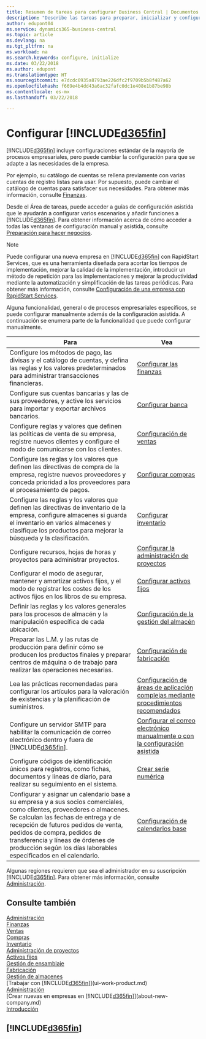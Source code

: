 ```yaml
---
title: Resumen de tareas para configurar Business Central | Documentos de Microsoft
description: "Describe las tareas para preparar, inicializar y configurar Business Central según sus necesidades."
author: edupont04
ms.service: dynamics365-business-central
ms.topic: article
ms.devlang: na
ms.tgt_pltfrm: na
ms.workload: na
ms.search.keywords: configure, initialize
ms.date: 03/22/2018
ms.author: edupont
ms.translationtype: HT
ms.sourcegitcommit: e7dcdc0935a8793ae226dfc2f9709b5b8f487a62
ms.openlocfilehash: f669e4b4dd43a6ac32fafc0dc1e408e1b87be98b
ms.contentlocale: es-mx
ms.lasthandoff: 03/22/2018

---
```

# <a name="setting-up-included365finincludesd365finmdmd"></a>Configurar [!INCLUDE[d365fin](includes/d365fin_md.md)]
[!INCLUDE[d365fin](includes/d365fin_md.md)] incluye configuraciones estándar de la mayoría de procesos empresariales, pero puede cambiar la configuración para que se adapte a las necesidades de la empresa.

Por ejemplo, su catálogo de cuentas se rellena previamente con varias cuentas de registro listas para usar. Por supuesto, puede cambiar el catálogo de cuentas para satisfacer sus necesidades. Para obtener más información, consulte [Finanzas](finance.md).

Desde el Área de tareas, puede acceder a guías de configuración asistida que le ayudarán a configurar varios escenarios y añadir funciones a [!INCLUDE[d365fin](includes/d365fin_md.md)]. Para obtener información acerca de cómo acceder a todas las ventanas de configuración manual y asistida, consulte [Preparación para hacer negocios](ui-get-ready-business.md).

> [!NOTE]
> Puede configurar una nueva empresa en [!INCLUDE[d365fin](includes/d365fin_md.md)] con RapidStart Services, que es una herramienta diseñada para acortar los tiempos de implementación, mejorar la calidad de la implementación, introducir un método de repetición para las implementaciones y mejorar la productividad mediante la automatización y simplificación de las tareas periódicas. Para obtener más información, consulte [Configuración de una empresa con RapidStart Services](admin-set-up-a-company-with-rapidstart.md).

Alguna funcionalidad, general o de procesos empresariales específicos, se puede configurar manualmente además de la configuración asistida. A continuación se enumera parte de la funcionalidad que puede configurar manualmente.

| Para | Vea |
| --- | --- |
| Configure los métodos de pago, las divisas y el catálogo de cuentas, y defina las reglas y los valores predeterminados para administrar transacciones financieras. |[Configurar las finanzas](finance-setup-finance.md) |
| Configure sus cuentas bancarias y las de sus proveedores, y active los servicios para importar y exportar archivos bancarios. |[Configurar banca](bank-setup-banking.md) |
| Configure reglas y valores que definen las políticas de venta de su empresa, registre nuevos clientes y configure el modo de comunicarse con los clientes. |[Configuración de ventas](sales-setup-sales.md) |
| Configure las reglas y los valores que definen las directivas de compra de la empresa, registre nuevos proveedores y conceda prioridad a los proveedores para el procesamiento de pagos. |[Configurar compras](purchasing-setup-purchasing.md) |
| Configure las reglas y los valores que definen las directivas de inventario de la empresa, configure almacenes si guarda el inventario en varios almacenes y clasifique los productos para mejorar la búsqueda y la clasificación. |[Configurar inventario](inventory-setup-inventory.md) |
| Configure recursos, hojas de horas y proyectos para administrar proyectos. |[Configurar la administración de proyectos](projects-setup-projects.md) |
| Configurar el modo de asegurar, mantener y amortizar activos fijos, y el modo de registrar los costes de los activos fijos en los libros de su empresa. |[Configurar activos fijos](fa-setup.md) |
|Definir las reglas y los valores generales para los procesos de almacén y la manipulación específica de cada ubicación.|[Configuración de la gestión del almacén](warehouse-setup-warehouse.md)|
|Preparar las L.M. y las rutas de producción para definir cómo se producen los productos finales y preparar centros de máquina o de trabajo para realizar las operaciones necesarias.|[Configuración de fabricación](production-configure-production-processes.md)|
|Lea las prácticas recomendadas para configurar los artículos para la valoración de existencias y la planificación de suministros.|[Configuración de áreas de aplicación complejas mediante procedimientos recomendados](set-up-complex-application-areas-using-best-practices.md)|
|Configure un servidor SMTP para habilitar la comunicación de correo electrónico dentro y fuera de [!INCLUDE[d365fin](includes/d365fin_md.md)].| [Configurar el correo electrónico manualmente o con la configuración asistida](admin-how-setup-email.md)|
| Configure códigos de identificación únicos para registros, como fichas, documentos y líneas de diario, para realizar su seguimiento en el sistema. |[Crear serie numérica](ui-create-number-series.md) |
|Configurar y asignar un calendario base a su empresa y a sus socios comerciales, como clientes, proveedores o almacenes. Se calculan las fechas de entrega y de recepción de futuros pedidos de venta, pedidos de compra, pedidos de transferencia y líneas de órdenes de producción según los días laborables especificados en el calendario.|[Configuración de calendarios base](across-how-to-assign-base-calendars.md)|  

Algunas regiones requieren que sea el administrador en su suscripción [!INCLUDE[d365fin](includes/d365fin_md.md)]. Para obtener más información, consulte [Administración](admin-setup-and-administration.md).  

## <a name="see-also"></a>Consulte también
[Administración](admin-setup-and-administration.md)  
[Finanzas](finance.md)  
[Ventas](sales-manage-sales.md)  
[Compras](purchasing-manage-purchasing.md)  
[Inventario](inventory-manage-inventory.md)    
[Administración de proyectos](projects-manage-projects.md)  
[Activos fijos](fa-manage.md)    
[Gestión de ensamblaje](assembly-assemble-items.md)  
[Fabricación](production-manage-manufacturing.md)  
[Gestión de almacenes](warehouse-manage-warehouse.md)  
[Trabajar con [!INCLUDE[d365fin](includes/d365fin_md.md)]](ui-work-product.md)  
[Administración](admin-setup-and-administration.md)  
[Crear nuevas en empresas en [!INCLUDE[d365fin](includes/d365fin_md.md)]](about-new-company.md)  
[Introducción](product-get-started.md)  

## [!INCLUDE[d365fin](includes/free_trial_md.md)]  
 

